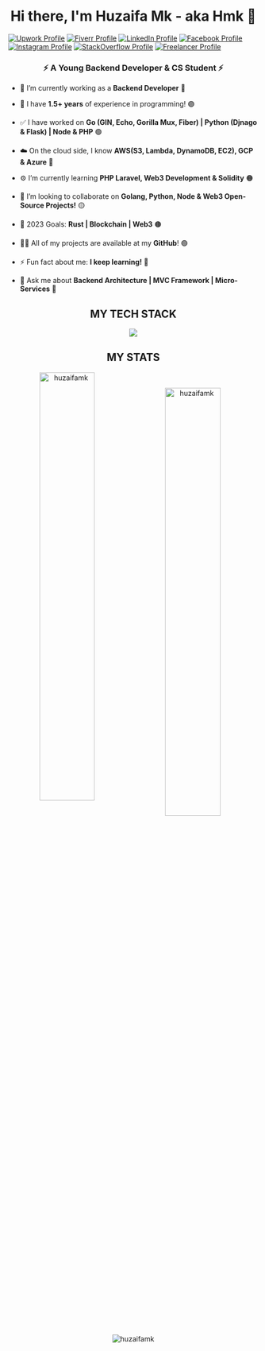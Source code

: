 <h1 align="center">Hi there, I'm Huzaifa Mk - aka Hmk 🔰</h1>

[![Upwork Profile](https://img.shields.io/badge/-UpWork-blueviolet?style=for-the-badge&logo=upwork)][upwork]
[![Fiverr Profile](https://img.shields.io/badge/-Fiverr-red?style=for-the-badge&logo=fiverr)][fiverr]
[![LinkedIn Profile](https://img.shields.io/badge/-linkedin-brightgreen?style=for-the-badge&logo=linkedin)][linkedin]
[![Facebook Profile](https://img.shields.io/badge/-facebook-ff69b4?style=for-the-badge&logo=facebook)][facebook]
[![Instagram Profile](https://img.shields.io/badge/-insta-blue?style=for-the-badge&logo=instagram)][instagram]
[![StackOverflow Profile](https://img.shields.io/badge/-stackoverflow-yellow?style=for-the-badge&logo=stackoverflow)][stackoverflow]
[![Freelancer Profile](https://img.shields.io/badge/-freelancer-orange?style=for-the-badge&logo=freelancer)][freelancer]



<h3 align="center">⚡ A Young Backend Developer & CS Student ⚡</h3>

- 🔭 I’m currently working as a **Backend Developer** 🔴

- 💠 I have **1.5+ years** of experience in programming! 🟣

- ✅ I have worked on **Go (GIN, Echo, Gorilla Mux, Fiber) | Python (Djnago & Flask) | Node & PHP** 🟢

- ☁️ On the cloud side, I know **AWS(S3, Lambda, DynamoDB, EC2), GCP & Azure** 🔵

- ⚙️ I’m currently learning **PHP Laravel, Web3 Development & Solidity** 🟠

- 👯 I’m looking to collaborate on **Golang, Python, Node & Web3 Open-Source Projects!** 🟡

- 🎯 2023 Goals: **Rust | Blockchain | Web3** 🟤

- 👨‍💻 All of my projects are available at my **GitHub**! 🟢

- ⚡ Fun fact about me: **I keep learning!** 🔴

- 💬 Ask me about **Backend Architecture | MVC Framework | Micro-Services** 🔵

<h2 align="center">MY TECH STACK</h2>
<p align="center"> <a href="https://skillicons.dev">
<img src="https://skillicons.dev/icons?i=go,py,django,flask,nodejs,express,php,laravel,solidity,fastapi,dotnet,elixir,cpp,html,css,js,mongodb,mysql,postgres,sqlite,redis,aws,dynamodb,gcp,azure,graphql,heroku,jenkins,nginx,bots,git,gitlab,githubactions,kubernetes,docker,vim&perline=12" />
</a> </p>

<h2 align="center">MY STATS</h2>
<p align="center">&nbsp;<img align="left" width="47%" src="https://github-readme-stats.vercel.app/api?username=huzaifamk&count_private=true&theme=aura&show_icons=true&locale=en" alt="huzaifamk" />
<!-- <img align="left" width="47%" src="https://github-readme-streak-stats.herokuapp.com/?user=huzaifamk&theme=radical&border=FFFFFF" alt="huzaifamk" /></p> -->
<p align="center"><img align="center" width="47%" src="https://stats.justsong.cn/api/leetcode/?username=huzaifamk&theme=dark" alt="huzaifamk" /></p>
<h2 align="center">&nbsp;&nbsp;&nbsp;&nbsp;</h2>
<p align="center"><img align="center" src="https://github-readme-stats.vercel.app/api/top-langs/?username=huzaifamk&theme=chartreuse-dark&langs_count=10&layout=compact" alt="huzaifamk" /></p>

[upwork]: https://upwork.com/freelancers/huzaifamk
[instagram]: https://www.instagram.com/invites/contact/?i=1s0c75iqqwj90&utm_content=1ymibvc
[linkedin]: https://linkedin.com/in/huzaifamk
[fiverr]: https://fiverr.com/huzaifa_mk
[stackoverflow]: https://stackoverflow.com/users/15244379/hmk
[facebook]: https://facebook.com/HuzaifaMkXe
[freelancer]: https://freelancer.com/u/HuzaifaMk

<!-- <a href="https://nodejs.org" target="_blank" rel="noreferrer"> <img src="https://raw.githubusercontent.com/devicons/devicon/master/icons/nodejs/nodejs-original-wordmark.svg" alt="nodejs" width="40" height="40"/> </a>  -->

<!-- <a href="https://angular.io" target="_blank" rel="noreferrer"> <img src="https://angular.io/assets/images/logos/angular/angular.svg" alt="angular" width="40" height="40"/> </a> 

<a href="https://www.nginx.com" target="_blank" rel="noreferrer"> <img src="https://raw.githubusercontent.com/devicons/devicon/master/icons/nginx/nginx-original.svg" alt="nginx" width="40" height="40"/> </a> 

<a href="https://graphql.org" target="_blank" rel="noreferrer"> <img src="https://www.vectorlogo.zone/logos/graphql/graphql-icon.svg" alt="graphql" width="40" height="40"/> </a>  --> 
